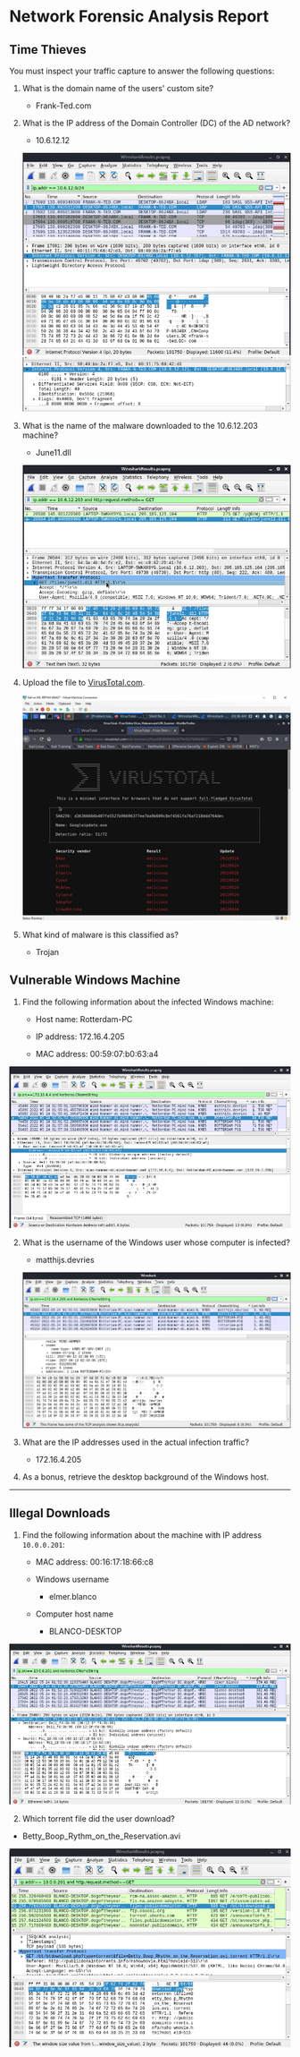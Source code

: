 # Network Forensic Analysis Report


## Time Thieves 
You must inspect your traffic capture to answer the following questions:

1. What is the domain name of the users' custom site?
   
    - Frank-Ted.com

2. What is the IP address of the Domain Controller (DC) of the AD network?

    - 10.6.12.12
    
    ![](images/1.png)
    ![](images/2.png)

3. What is the name of the malware downloaded to the 10.6.12.203 machine?

    - June11.dll
   
   ![](images/3.png)
  
   
4. Upload the file to [VirusTotal.com](https://www.virustotal.com/gui/). 

   ![](images/4.png)

5. What kind of malware is this classified as?

    - Trojan


## Vulnerable Windows Machine

1. Find the following information about the infected Windows machine:
    
    - Host name: Rotterdam-PC

    - IP address: 172.16.4.205

    - MAC address: 00:59:07:b0:63:a4

  ![](images/5.png)
    
2. What is the username of the Windows user whose computer is infected?
   
    - matthijs.devries

   ![](images/7.png)

3. What are the IP addresses used in the actual infection traffic?

    - 172.16.4.205 
    
    [](images/6.png)

4. As a bonus, retrieve the desktop background of the Windows host.

---

## Illegal Downloads

1. Find the following information about the machine with IP address `10.0.0.201`:

    - MAC address: 00:16:17:18:66:c8

    - Windows username

      - elmer.blanco

    - Computer host name
      
      - BLANCO-DESKTOP

  ![](images/9.png)

2. Which torrent file did the user download?

- Betty_Boop_Rythm_on_the_Reservation.avi

![](images/10.png)
